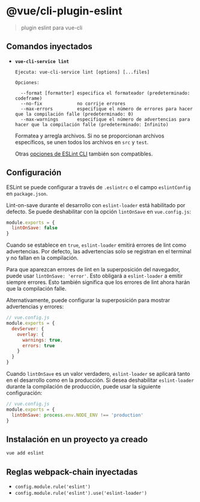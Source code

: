 # @vue/cli-plugin-eslint

> plugin eslint para vue-cli

## Comandos inyectados

- **`vue-cli-service lint`**

  ```
  Ejecuta: vue-cli-service lint [options] [...files]

  Opciones:

    --format [formatter] especifica el formateador (predeterminado: codeframe)
    --no-fix             no corrije errores
    --max-errors         especifique el número de errores para hacer que la compilación falle (predeterminado: 0)
    --max-warnings       especifique el número de advertencias para hacer que la compilación falle (predeterminado: Infinito)
  ```

  Formatea y arregla archivos. Si no se proporcionan archivos específicos, se unen todos los archivos en `src` y `test`.

  Otras [opciones de ESLint CLI](https://eslint.org/docs/user-guide/command-line-interface#options) también son compatibles.

## Configuración

ESLint se puede configurar a través de `.eslintrc` o el campo `eslintConfig` en `package.json`.

Lint-on-save durante el desarrollo con `eslint-loader` está habilitado por defecto. Se puede deshabilitar con la opción `lintOnSave` en `vue.config.js`:

``` js
module.exports = {
  lintOnSave: false
}
```

Cuando se establece en `true`, `eslint-loader` emitirá errores de lint como advertencias. Por defecto, las advertencias solo se registran en el terminal y no fallan en la compilación.

Para que aparezcan errores de lint en la superposición del navegador, puede usar `lintOnSave: 'error'`. Esto obligará a `eslint-loader` a emitir siempre errores. Esto también significa que los errores de lint ahora harán que la compilación falle.

Alternativamente, puede configurar la superposición para mostrar advertencias y errores:

``` js
// vue.config.js
module.exports = {
  devServer: {
    overlay: {
      warnings: true,
      errors: true
    }
  }
}
```

Cuando `lintOnSave` es un valor verdadero, `eslint-loader` se aplicará tanto en el desarrollo como en la producción. Si desea deshabilitar `eslint-loader` durante la compilación de producción, puede usar la siguiente configuración:

``` js
// vue.config.js
module.exports = {
  lintOnSave: process.env.NODE_ENV !== 'production'
}
```

## Instalación en un proyecto ya creado

``` sh
vue add eslint
```

## Reglas webpack-chain inyectadas

- `config.module.rule('eslint')`
- `config.module.rule('eslint').use('eslint-loader')`
